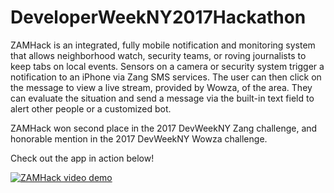 # DeveloperWeekNY2017Hackathon

ZAMHack is an integrated, fully mobile notification and monitoring system that allows neighborhood watch, security teams, or roving journalists to keep tabs on local events. Sensors on a camera or security system trigger a notification to an iPhone via Zang SMS services. The user can then click on the message to view a live stream, provided by Wowza, of the area. They can evaluate the situation and send a message via the built-in text field to alert other people or a customized bot.

ZAMHack won second place in the 2017 DevWeekNY Zang challenge, and honorable mention in the 2017 DevWeekNY Wowza challenge.

Check out the app in action below!

[![ZAMHack video demo](https://img.youtube.com/vi/p9o9bdGKLNc/0.jpg)](https://www.youtube.com/watch?v=p9o9bdGKLNc)
